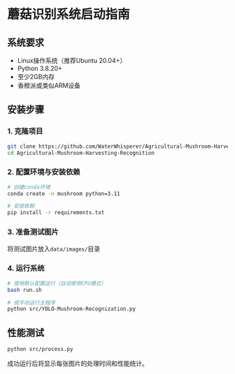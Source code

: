 # 蘑菇识别系统启动指南

## 系统要求

- Linux操作系统（推荐Ubuntu 20.04+）
- Python 3.8.20+
- 至少2GB内存
- 香橙派或类似ARM设备

## 安装步骤

### 1. 克隆项目

```bash
git clone https://github.com/WaterWhisperer/Agricultural-Mushroom-Harvesting-Recognition.git
cd Agricultural-Mushroom-Harvesting-Recognition
```

### 2. 配置环境与安装依赖

```bash
# 创建conda环境
conda create -n mushroom python=3.11

# 安装依赖
pip install -r requirements.txt
```

### 3. 准备测试图片

将测试图片放入`data/images/`目录

### 4. 运行系统

```bash
# 使用默认配置运行（自动使用CPU模式）
bash run.sh

# 或手动运行主程序
python src/YOLO-Mushroom-Recognization.py
```

## 性能测试

```bash
python src/process.py
```

成功运行后将显示每张图片的处理时间和性能统计。
